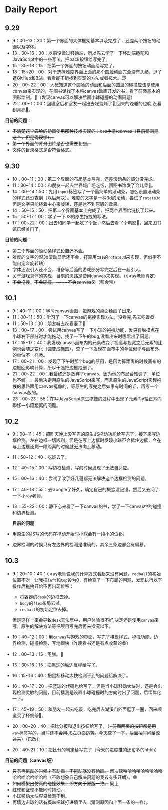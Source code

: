# Daily Report

## 9.29

- 9：00~13：30：第一个界面的大体框架基本以及完成了，还差两个按钮的动画以及字体。
- 13：30~16：30：以前没做过移动端，所以先去学了一下移动端适配和JavaScript中的一些写法，把back按钮给写完了。
- 15：30~18：15：把第一个界面的按钮动画给写完了。
- 18：15~20：00：对于选择难度界面上面的那个圆脸动画完全没有头绪，逛了逛GitHub和B站，看看能不能找到实现的方法或者技术。:innocent:
- 20：00~22：00：大概知道这个圆脸的动画和后面的圆盘的碰撞应该是使用canvas来实现的，在图书馆找了本将canvas动画开发的书，看了前面基本的图形绘制。:book:（发现canvas可以解决后面小球碰撞的动画问题）
- 22：00~1：00：回寝室后和室友一起出去吃烧烤了:meat_on_bone:,回来的晚睡的也晚,没看到月亮:triumph:。

**目前的问题**：
+ ~~不清楚这个圆脸的动画使用那种技术实现的：css手撸/canvas（目前猜测是这个，但是得现学）。~~
+ ~~第一个界面的背景图片是否也需要复刻。~~
+ ~~文件的目录格式是否符合格式。~~

## 9.30

- 10：00~11：30：第二个界面的布局基本写完，还差滚动条的部分没完成。
- 11：30~14：00：和朋友一起去世界城广场吃饭，回图书馆发了会儿呆:musical_note:。
- 14：00~14：50：先用`input`标签写了一个最简单的滚动条，怎么设置滚动条的样式还没查到（以后解决）。难度的文字是一种3d的滚动，尝试了`rotate3d`但是文字只能绕着中心来旋转，还是达不到原版的效果。
- 14：50~15：50：把第二个界面基本上完成了，把两个界面给链接了起来。
- 15：50~17：00：学了一下JS的原生拖拽的写法。
- 17：00~22：00：出去和同学一起吃了个饭，然后去看了个电影:movie_camera:，回来图书馆已经关门了。

**目前的问题**：

- 第二个界面的滚动条样式设置还不会。
- 难度的文字的滚3d滚动显示还不会，打算用css的`rotate3d`来实现，但似乎不能自定义旋转轴）
- 字体还没引入还不会，准备等后面的游戏部分写完之后在一起引入。
- 关于游戏具体的实现，目前的思路是使用canvas来实现。（小ray老师肯定）
-  ~~不会拖拽~~，~~不会碰撞，~~~~不会canvas~~:dizzy_face:（都会辣）

## 10.1

- 9：40~11：00：学习canvas画图，把游戏的桌面给画了出来。
- 11：00~11：50：学习了一下canvas的拖拽实现方法，没看完,先去吃饭:yum:
- 11：50~13：30：朋友喊去吃麦麦了:hamburger:
- 13：00~17：00：尝试用canvas写了一下小球的拖拽功能，发只有触摸点在小球右下部分时才能拖动，找了一下午的bug,没看出来时哪里出了问题。
- 17：15~17：40：我发现canvas画布内的元素改变了视高与视宽之后元素的比例也会随之变化（圆变成椭圆），查了一下发现在画布中的单位似乎与画布外的单位不一样:dizzy_face:。
- 17：00~21：00：发现了下午时那个bug的原因，是因为算距离的时候画布的边框回影响计算，所以干脆把边框给删了。
- 21：00~22：00：我最终还是放弃了canvas，因为他的布局台难调了，单位也不统一。最后决定用原生的JavaScript来写，而且原生的JavaScript实现拖拽的思路跟用canvas挺像的，等原生的写完之后如果有时间的话，再写一个canvas版的。
- 23：00~23：55：在写JavaScript原生拖拽的过程中出现了元素向y轴正方向瞬移一小段距离的问题。

## 10.2

- 9：00~11：45：把昨天晚上没写完的原生JS拖动功能给写完了，接下来写边框检测。左右边框一切顺利，但是在写上边框时发现小球不会抵住边框，会在与上边框还剩一段距离的时候就无法向上移动。

- 11：50~12：40：吃饭去了。

- 12：40~15：00：写边框检测，写的时候发现了无法自适应。

- 15：00~16：40：尝试了改了好几遍都无法解决这个边框检测的问题。

- 17：40~18：55：去Google了好久，确定自己的概念没记错，然后又去问了一下小ray老师。

- 18：55~22：00：静下心来看了一下canvas的书，学了一下canvas中的碰撞和边界检测。

  **目前的问题**

- 用原生的JS写的代码在拖动开始时小球会有一段小的位移。
- 边界检测的时候只有左边界的检测是准确的，其余三条边都会有偏移。

## 10.3

- 9：20~10：40：小ray老师说我的计算方式看起来没有问题，`redball`的初始位置不对，让我把`left`和`top`设为0，有检查了一下布局的问题，发现执行以下操作后拖拽开始不再出现位移：

  - 将容器的`desk`的边框去掉。
  - `body`的`flex`布局去掉。
  - `redball`的初始定位去掉。

  但是这样一来会导致`desk`无法居中，用户体验很不好,决定还是使用`canvas`来写，原生的解决方法等把项目写完后再来探究以下。

- 10：40~12：00：用`canvas`写游戏的界面，写完了棋盘样式，拖拽功能，边界检测，碰撞检测，写地很快（昨晚看书还是有点收获的:smiley:）

- 12：00~13：15：用膳。:rice:

- 13：30~16：15：把黑球的触边反弹给写了。

- 16：15~16：40：把鼠标移动太快检测不到的问题给解决了。

- 16：40~17：20：把蓝球的代码也给写了，但是当小球移动太快时，还是会出现检测灵敏的问题，目前猜测是设置小球碰撞时的方向时出了问题，后续优化一下。

- 17：45~19：50：和朋友一起去吃饭，吃完后去湖溪门外面逛了一圈，回来顺道买了杯奶茶:tea:。

- 20：00~20：40：把比分板和退出按钮给写了，（~~~前面两页的按钮都是用`<a>`标签写的，当时还不会用JS左页面跳转，今天查了一下，后面抽时间给改过来~~）（已改）。

- 20：40~21：10：把比分的判定给写完了（今天的进度推的还蛮多的hhhh）

**目前的问题（canvas版）**

- ~~只有再拖动的时候才有动画，不拖动就没有动画。~~ 解决辣哈哈哈哈哈哈哈哈哈哈哈哈哈哈哈哈哈（不敢想象自己解决问题的我该有多开朗）。:laughing:
- ~~如何模拟出仿真的碰撞效果，即方向于原版一致。~~ 同上
- ~~红球和篮球不能同时拖动。~~
- 小球移动太快容易检测不到。
- 再墙边击球的话有概率把球打进墙里去（猜测原因和上面一条的一样）。
